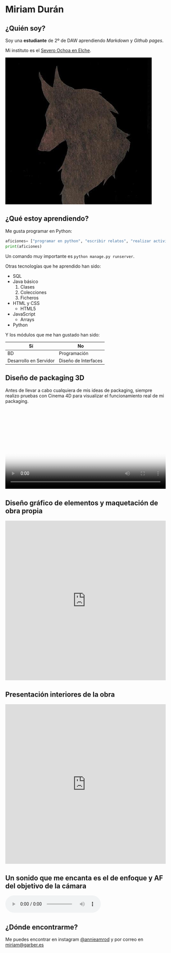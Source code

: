 # Miriam Durán

## ¿Quién soy?
Soy una **estudiante** de 2º de DAW aprendiendo *Markdown*  y *Github pages*.

Mi instituto es el [Severo Ochoa en Elche](https://portal.edu.gva.es/03013224/es/inicio/).

![Imagen de perfil de un lobo](lobo-perfil.jpg)

## ¿Qué estoy aprendiendo?
Me gusta programar en Python:
``` python
aficiones= ["programar en python", "escribir relatos", "realizar actividades relacionadas con el diseño gráfico", "tocar el piano", "fotografía"]
print(aficiones)
```

Un comando muy importante es `python manage.py runserver`.

Otras tecnologías que he aprendido han sido:

* SQL
* Java básico
    1. Clases
    2. Colecciones
    3. Ficheros
* HTML y CSS
    * HTML5
* JavaScript
    * Arrays
* Python

Y los módulos que me han gustado han sido:

| Sí    | No
| ---   | ---
| BD    |Programación
|Desarrollo en Servidor | Diseño de Interfaces

## Diseño de packaging 3D

Antes de llevar a cabo cualquiera de mis ideas de packaging, siempre realizo pruebas con Cinema 4D para visualizar el funcionamiento real de mi packaging.

<video width="100%" height="100%" controls poster="videos/portadas/portada.jpg">
  <source src="videos/Final_Miriam_Duran_Cinema.mp4" type="video/mp4">
  <source src="videos/Final_Miriam_Duran_Cinema.ogg" type="video/ogg">
  <img src="videos/portadas/portada.jpg" alt="Video no soportado">
  Tu navegador no soporta vídeo
</video>

<br/>

## Diseño gráfico de elementos y maquetación de obra propia

<iframe width="100%" height="500px" src="https://www.youtube.com/embed/-W28t-UGl3o" title="NUEVO LIBRO - La Vida Tranquila" frameborder="0" allow="autoplay; clipboard-write; encrypted-media; picture-in-picture; web-share" allowfullscreen></iframe>

## Presentación interiores de la obra

<iframe width="100%" height="500px" src="https://www.youtube.com/embed/VkGIh9FHj1U" title="NUEVO LIBRO - La Vida Tranquila" frameborder="0" allow="autoplay; clipboard-write; encrypted-media; picture-in-picture; web-share" allowfullscreen></iframe>

<br/>

## Un sonido que me encanta es el de enfoque y AF del objetivo de la cámara
<audio controls>
     <source src="sounds/Objetivo Yongnuo 50mm f18 Sonido enfoque y AF.mp3" type='audio/mpeg; codecs="mp3"'>
     <source src="sounds/Objetivo Yongnuo 50mm f18 Sonido enfoque y AF.ogg" type='audio/ogg; codecs="vorbis"'>
</audio>

## ¿Dónde encontrarme?
Me puedes encontrar en instagram [@annieamrod](www.instagram.com/annieamrod) y por correo en [miriam@garber.es](mailto:miriam@garber.es)
